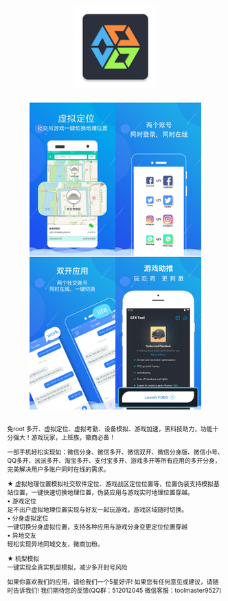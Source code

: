<p align='center'>
<img src='https://github.com/MostFun0/VBOX/blob/master/picture/vbox.png' style='max-width:600px'/>
</p>
<br>

<center class="half">
    <img src="https://github.com/MostFun0/VBOX/blob/master/picture/picture4.jpg" width="200"/><img src="https://github.com/MostFun0/VBOX/blob/master/picture/picture1%20cn.jpg" width="200"/><img src="https://github.com/MostFun0/VBOX/blob/master/picture/picture2%20cn.jpg" width="200"/><img src="https://github.com/MostFun0/VBOX/blob/master/picture/picture3%20cn.jpg" width="200"/>
</center>


<br>


免root 多开、虚拟定位、虚拟考勤、设备模拟、游戏加速，黑科技助力，功能十分强大！游戏玩家，上班族，徽商必备！

一部手机轻松实现如：微信分身、微信多开、微信双开、微信分身版、微信小号、QQ多开、派派多开、淘宝多开、支付宝多开、游戏多开等所有应用的多开分身，完美解决用户多账户同时在线的需求。

★ 虚拟地理位置模拟社交软件定位、游戏战区定位位置等，位置伪装支持模拟基站位置，一键快速切换地理位置，伪装应用与游戏实时地理位置穿越。
<br>
• 游戏定位<br>
	足不出户虚拟地理位置实现与好友一起玩游戏，游戏区域随时切换。<br>
• 分身虚拟定位<br>
	一键切换分身虚拟位置，支持各种应用与游戏分身变更定位位置穿越<br>
• 异地交友<br>
	轻松实现异地同城交友，微商加粉。<br>

★ 机型模拟<br>
	一键实现全真实机型模拟，减少多开封号风险<br>

如果你喜欢我们的应用，请给我们一个5星好评!
如果您有任何意见或建议，请随时告诉我们! 我们期待您的反馈(QQ群：512012045 微信客服：toolmaster9527)